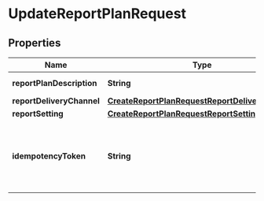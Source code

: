 

# UpdateReportPlanRequest


## Properties

| Name | Type | Description | Notes |
|------------ | ------------- | ------------- | -------------|
|**reportPlanDescription** | **String** | An optional description of the report plan with a maximum 1,024 characters. |  [optional] |
|**reportDeliveryChannel** | [**CreateReportPlanRequestReportDeliveryChannel**](CreateReportPlanRequestReportDeliveryChannel.md) |  |  [optional] |
|**reportSetting** | [**CreateReportPlanRequestReportSetting**](CreateReportPlanRequestReportSetting.md) |  |  [optional] |
|**idempotencyToken** | **String** | A customer-chosen string that you can use to distinguish between otherwise identical calls to &lt;code&gt;UpdateReportPlanInput&lt;/code&gt;. Retrying a successful request with the same idempotency token results in a success message with no action taken. |  [optional] |



